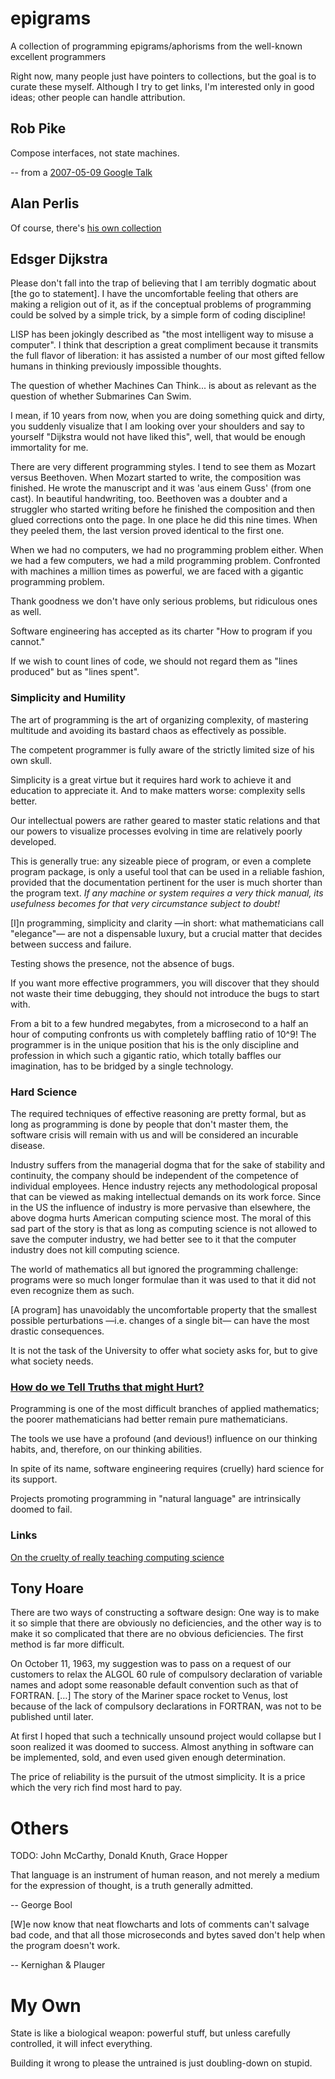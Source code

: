 # epigrams
A collection of programming epigrams/aphorisms from the well-known excellent programmers

Right now, many people just have pointers to collections, but the goal is to curate these myself.
Although I try to get links, I'm interested only in good ideas; other people can handle attribution.

## Rob Pike

Compose interfaces, not state machines.

-- from a [2007-05-09 Google Talk](https://www.youtube.com/watch?v=hB05UFqOtFA)

## Alan Perlis

Of course, there's [his own collection](http://www.cs.yale.edu/homes/perlis-alan/quotes.html)

## Edsger Dijkstra

Please don't fall into the trap of believing that I am terribly dogmatic about [the go to statement]. I have the uncomfortable feeling that others are making a religion out of it, as if the conceptual problems of programming could be solved by a simple trick, by a simple form of coding discipline!

LISP has been jokingly described as "the most intelligent way to misuse a computer". I think that description a great compliment because it transmits the full flavor of liberation: it has assisted a number of our most gifted fellow humans in thinking previously impossible thoughts.

The question of whether Machines Can Think... is about as relevant as the question of whether Submarines Can Swim.

I mean, if 10 years from now, when you are doing something quick and dirty, you suddenly visualize that I am looking over your shoulders and say to yourself "Dijkstra would not have liked this", well, that would be enough immortality for me.

There are very different programming styles. I tend to see them as Mozart versus Beethoven. When Mozart started to write, the composition was finished. He wrote the manuscript and it was 'aus einem Guss' (from one cast). In beautiful handwriting, too. Beethoven was a doubter and a struggler who started writing before he finished the composition and then glued corrections onto the page. In one place he did this nine times. When they peeled them, the last version proved identical to the first one.

When we had no computers, we had no programming problem either. When we had a few computers, we had a mild programming problem. Confronted with machines a million times as powerful, we are faced with a gigantic programming problem.

Thank goodness we don't have only serious problems, but ridiculous ones as well. 

Software engineering has accepted as its charter "How to program if you cannot."

If we wish to count lines of code, we should not regard them as "lines produced" but as "lines spent".

### Simplicity and Humility

The art of programming is the art of organizing complexity, of mastering multitude and avoiding its bastard chaos as effectively as possible.

The competent programmer is fully aware of the strictly limited size of his own skull.

Simplicity is a great virtue but it requires hard work to achieve it and education to appreciate it. And to make matters worse: complexity sells better.

Our intellectual powers are rather geared to master static relations and that our powers to visualize processes evolving in time are relatively poorly developed.

This is generally true: any sizeable piece of program, or even a complete program package, is only a useful tool that can be used in a reliable fashion, provided that the documentation pertinent for the user is much shorter than the program text. _If any machine or system requires a very thick manual, its usefulness becomes for that very circumstance subject to doubt!_

[I]n programming, simplicity and clarity —in short: what mathematicians call "elegance"— are not a dispensable luxury, but a crucial matter that decides between success and failure.

Testing shows the presence, not the absence of bugs.

If you want more effective programmers, you will discover that they should not waste their time debugging, they should not introduce the bugs to start with.

From a bit to a few hundred megabytes, from a microsecond to a half an hour of computing confronts us with completely baffling ratio of 10^9! The programmer is in the unique position that his is the only discipline and profession in which such a gigantic ratio, which totally baffles our imagination, has to be bridged by a single technology.

### Hard Science

The required techniques of effective reasoning are pretty formal, but as long as programming is done by people that don't master them, the software crisis will remain with us and will be considered an incurable disease.

Industry suffers from the managerial dogma that for the sake of stability and continuity, the company should be independent of the competence of individual employees. Hence industry rejects any methodological proposal that can be viewed as making intellectual demands on its work force. Since in the US the influence of industry is more pervasive than elsewhere, the above dogma hurts American computing science most. The moral of this sad part of the story is that as long as computing science is not allowed to save the computer industry, we had better see to it that the computer industry does not kill computing science.

The world of mathematics all but ignored the programming challenge: programs were so much longer formulae than it was used to that it did not even recognize them as such.

[A program] has unavoidably the uncomfortable property that the smallest possible perturbations —i.e. changes of a single bit— can have the most drastic consequences.

It is not the task of the University to offer what society asks for, but to give what society needs.

### [How do we Tell Truths that might Hurt?](http://www.cs.utexas.edu/users/EWD/transcriptions/EWD04xx/EWD498.html)

Programming is one of the most difficult branches of applied mathematics; the poorer mathematicians had better remain pure mathematicians.

The tools we use have a profound (and devious!) influence on our thinking habits, and, therefore, on our thinking abilities.

In spite of its name, software engineering requires (cruelly) hard science for its support.

Projects promoting programming in "natural language" are intrinsically doomed to fail.

### Links

[On the cruelty of really teaching computing science](http://www.cs.utexas.edu/users/EWD/transcriptions/EWD10xx/EWD1036.html)

## Tony Hoare

There are two ways of constructing a software design: One way is to make it so simple that there are obviously no deficiencies, and the other way is to make it so complicated that there are no obvious deficiencies. The first method is far more difficult.

On October 11, 1963, my suggestion was to pass on a request of our customers to relax the ALGOL 60 rule of compulsory declaration of variable names and adopt some reasonable default convention such as that of FORTRAN. […] The story of the Mariner space rocket to Venus, lost because of the lack of compulsory declarations in FORTRAN, was not to be published until later.

At first I hoped that such a technically unsound project would collapse but I soon realized it was doomed to success. Almost anything in software can be implemented, sold, and even used given enough determination.

The price of reliability is the pursuit of the utmost simplicity. It is a price which the very rich find most hard to pay.

# Others

TODO: John McCarthy, Donald Knuth, Grace Hopper

That language is an instrument of human reason, and not merely a medium for the expression of thought, is a truth generally admitted.

-- George Bool

[W]e now know that neat flowcharts and lots of comments can't salvage bad code, and that all those microseconds and bytes saved don't help when the program doesn't work. 

-- Kernighan & Plauger

# My Own

State is like a biological weapon: powerful stuff, but unless carefully controlled, it will infect everything.

Building it wrong to please the untrained is just doubling-down on stupid.

